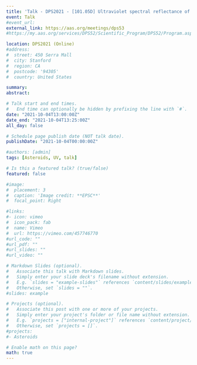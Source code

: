 ```yaml
---
title: 'Talk - DPS2021 - [101.05D] Ultraviolet spectral reflectance of asteroids'
event: Talk
#event_url: 
external_link: https://aas.org/meetings/dps53
#https://my.aas.org/services/DPS52/Scientific_Program/DPS52/Program.aspx?hkey=e9604a53-3cb6-4460-af0b-55267263f59c

location: DPS2021 (Online)
#address:
#  street: 450 Serra Mall
#  city: Stanford
#  region: CA
#  postcode: '94305'
#  country: United States

summary:
abstract:

# Talk start and end times.
#   End time can optionally be hidden by prefixing the line with `#`.
date: "2021-10-04T13:00:00Z"
date_end: "2021-10-04T13:25:00Z"
all_day: false

# Schedule page publish date (NOT talk date).
publishDate: "2021-10-04T00:00:00Z"

#authors: [admin]
tags: [Asteroids, UV, talk]

# Is this a featured talk? (true/false)
featured: false

#image:
#  placement: 3
#  caption: 'Image credit: **EPSC**'
#  focal_point: Right

#links:
#- icon: vimeo
#  icon_pack: fab
#  name: Vimeo
#  url: https://vimeo.com/457746770
#url_code: ""
#url_pdf: ""
#url_slides: ""
#url_video: ""

# Markdown Slides (optional).
#   Associate this talk with Markdown slides.
#   Simply enter your slide deck's filename without extension.
#   E.g. `slides = "example-slides"` references `content/slides/example-slides.md`.
#   Otherwise, set `slides = ""`.
#slides: example

# Projects (optional).
#   Associate this post with one or more of your projects.
#   Simply enter your project's folder or file name without extension.
#   E.g. `projects = ["internal-project"]` references `content/project/deep-learning/index.md`.
#   Otherwise, set `projects = []`.
#projects:
#- Asteroids

# Enable math on this page?
math: true
---
```


